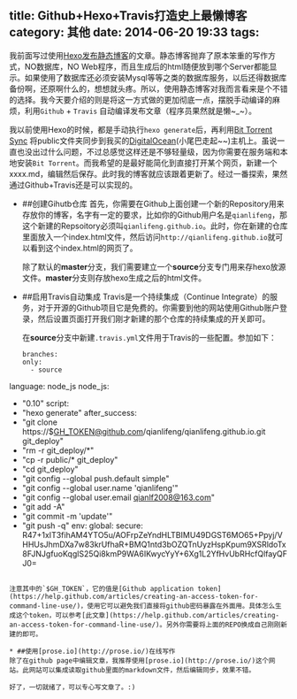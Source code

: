 title: Github+Hexo+Travis打造史上最懒博客
category: 其他
date: 2014-06-20 19:33
tags:
---

我前面写过使用[Hexo发布静态博客](http://scottqian.com/2013/11/06/static-blog-start/)的文章。静态博客抛弃了原本笨重的写作方式，NO数据库，NO Web程序，而且生成后的html随便放到哪个Server都能显示。如果使用了数据库还必须安装Mysql等等之类的数据库服务，以后还得数据库备份啊，还原啊什么的，想想就头疼。所以，使用静态博客对我而言看来是个不错的选择。我今天要介绍的则是将这一方式做的更加彻底一点，摆脱手动编译的麻烦，利用`Github` + `Travis` 自动编译发布文章（程序员果然就是懒~_~）。

<!--more-->

我以前使用Hexo的时候，都是手动执行`hexo generate`后，再利用[Bit Torrent Sync]() 将public文件夹同步到我买的[DigitalOcean](https://www.digitalocean.com/?refcode=ee0f439bc35c)(小尾巴走起~~)主机上。虽说一直也没出过什么问题，不过总感觉这样还是不够轻量级，因为你需要在服务端和本地安装`Bit Torrent`。而我希望的是最好能简化到直接打开某个网页，新建一个xxxx.md，编辑然后保存。此时我的博客就应该跟着更新了。经过一番探索，果然通过Github+Travis还是可以实现的。  


* ##创建Gihutb仓库
首先，你需要在Github上面创建一个新的Repository用来存放你的博客，名字有一定的要求，比如你的Github用户名是`qianlifeng`，那这个新建的Repsoitory必须叫`qianlifeng.github.io`。此时，你在新建的仓库里面放入一个index.html文件，然后访问`http://qianlifeng.github.io`就可以看到这个index.html的网页了。
  
  除了默认的**master**分支，我们需要建立一个**source**分支专门用来存hexo放源文件。**master**分支则存放hexo生成之后的html文件。


* ##启用Travis自动集成
Travis是一个持续集成（Continue Integrate）的服务，对于开源的Github项目它是免费的。你需要到他的网站使用Github账户登录，然后设置页面打开我们刚才新建的那个仓库的持续集成的开关即可。  

  在**source**分支中新建`.travis.yml`文件用于Travis的一些配置。参加如下：
  ```
  branches:
  only:
    - source
language: node_js
node_js:
  - "0.10"
script:
  - "hexo generate"
after_success:
  - "git clone https://$GH_TOKEN@github.com/qianlifeng/qianlifeng.github.io.git git_deploy"
  - "rm -r git_deploy/*"
  - "cp -r public/* git_deploy"
  - "cd git_deploy"
  - "git config --global push.default simple"
  - "git config --global user.name 'qianlifeng'"
  - "git config --global user.email qianlf2008@163.com"
  - "git add -A"
  - "git commit -m 'update'"
  - "git push -q"
env:
  global:
    secure: R47+1xIT3fihAM4YTO5u/AOFrpZeYndHLTBIMU49DGST6MO65+Ppyj/VHHUsJhmDXa7w83krUfhaR+BMQ1ntd3bOZQTnUyzHspKpum9XSRldoTx8FJNJgfuoKqglS25Qi8kmP9WA6IKwycYyY+6Xg1L2YfHvUbRHcfQlfayQFJ0=

  ```
  
  注意其中的`$GH_TOKEN`，它的值是[Github application token](https://help.github.com/articles/creating-an-access-token-for-command-line-use/)，使用它可以避免我们直接将github密码暴露在外面用。具体怎么生成这个token，可以参考[此文章](https://help.github.com/articles/creating-an-access-token-for-command-line-use/)。另外你需要将上面的REPO换成自己刚刚新建的即可。  
  
* ##使用[prose.io](http://prose.io/)在线写作  
除了在github page中编辑文章，我推荐使用[prose.io](http://prose.io/)这个网站。此网站可以集成读取github里面的markdown文件，然后编辑同步，效果不错。

好了，一切就绪了，可以专心写文章了。:)


